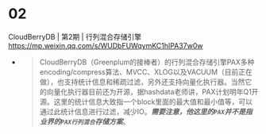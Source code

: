 
# 02

CloudBerryDB | 第2期 | 行列混合存储引擎 https://mp.weixin.qq.com/s/WUDbFUWqymKC1hIPA37w0w
- > CloudBerryDB（Greenplum的接棒者）的行列混合存储引擎PAX多种encoding/compress算法、MVCC、XLOG以及VACUUM（目前正在做），也支持统计信息和稀疏过滤，另外还支持向量化执行器。当然它的向量化执行器目前还为开源，据hashdata老师讲，PAX计划明年Q1开源。这里的统计信息大致指一个block里面的最大值和最小值等，可以通过此统计信息进行过滤，减少IO。***需要注意，他这里的`PAX`并不是指业界的`PAX行列混合`存储方案***。
